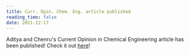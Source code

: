 ```yaml
---
title: Curr. Opin. Chem. Eng. article published
reading_time: false
date: 2021-12-17
---
```


Aditya and Chenru's Current Opinion in Chemical Engineering article has been published! Check it out [here](https://www.sciencedirect.com/science/article/abs/pii/S2211339821001106)!

<!--more-->
